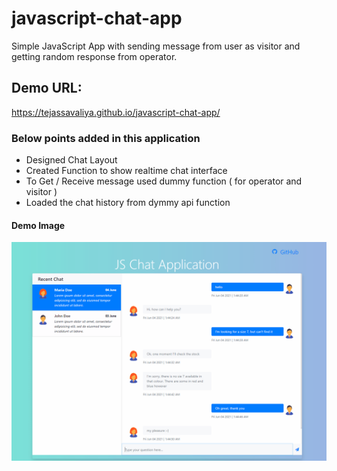 # javascript-chat-app
Simple JavaScript App with sending message from user as visitor and getting random response from operator.

## Demo URL: 
https://tejassavaliya.github.io/javascript-chat-app/

### Below points added in this application
 * Designed Chat Layout
 * Created Function to show realtime chat interface 
 * To Get / Receive message used dummy function ( for operator and visitor ) 
 * Loaded the chat history from dymmy api function

 #### Demo Image
![Chat Demo](./chat-demo.gif)
